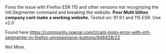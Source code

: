 Fixes the issue with Firefox ESR 115 and other versions not recognizing the Intl.Segmenter command and breaking the website. 
**Poor Multi billion company cant make a working website.**
Tested on: 91.9.1 and 115 ESR. 
Use v2.0

Found here https://community.openai.com/t/cant-login-error-with-intl-segmenter-in-firefox-unresponsive-buttons/948428/22

Not Mine.
